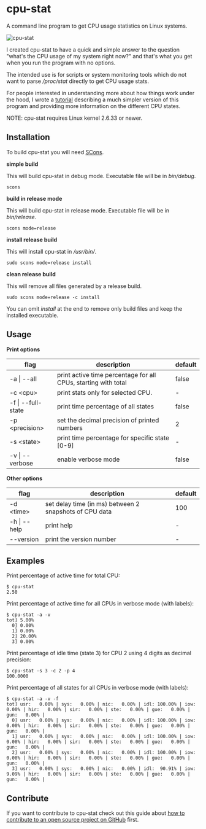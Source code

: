 # cpu-stat
A command line program to get CPU usage statistics on Linux systems.

![cpu-stat](https://github.com/vivaladav/cpu-stat/blob/master/data/imgs/CPU-STAT-logo-256.png?raw=true)

I created cpu-stat to have a quick and simple answer to the question "what's the CPU usage of my system right now?" and that's what you get when you run the program with no options.

The intended use is for scripts or system monitoring tools which do not want to parse */proc/stat* directly to get CPU usage stats.

For people interested in understanding more about how things work under the hood, I wrote a [tutorial](http://blog.davidecoppola.com/2016/12/cpp-program-to-get-cpu-usage-from-command-line-in-linux/) describing a much simpler version of this program and providing more information on the different CPU states.

NOTE: cpu-stat requires Linux kernel 2.6.33 or newer.

## Installation
To build cpu-stat you will need [SCons](http://scons.org/).

**simple build**

This will build cpu-stat in debug mode. Executable file will be in *bin/debug*.

`scons`

**build in release mode**

This will build cpu-stat in release mode. Executable file will be in *bin/release*.

`scons mode=release`

**install release build**

This will install cpu-stat in */usr/bin/*.

`sudo scons mode=release install`

**clean release build**

This will remove all files generated by a release build.

`sudo scons mode=release -c install`

You can omit *install* at the end to remove only build files and keep the installed executable.


## Usage

**Print options**

| flag | description | default |
| ---- | ------------| ------- |
| -a \| --all | print active time percentage for all CPUs, starting with total | false |
| -c \<cpu\> | print stats only for selected CPU. | - |
| -f \| --full-state | print time percentage of all states | false |
| -p \<precision\> | set the decimal precision of printed numbers  | 2 |
|  -s \<state\> |  print time percentage for specific state [0-9]  | - |
| -v \| --verbose | enable verbose mode | false |

**Other options**

| flag | description | default |
| ---- | ------------| ------- |
| -d \<time\> | set delay time (in ms) between 2 snapshots of CPU data  | 100 |
| -h \| --help  | print help  | - |
| --version |  print the version number  | - |

## Examples

Print percentage of active time for total CPU:
```
$ cpu-stat
2.50
```

Print percentage of active time for all CPUs in verbose mode (with labels):
```
$ cpu-stat -a -v
tot] 5.00%
  0] 0.00%
  1] 0.00%
  2] 20.00%
  3] 0.00%
```

Print percentage of idle time (state 3) for CPU 2 using 4 digits as decimal precision:
```
$ cpu-stat -s 3 -c 2 -p 4
100.0000
```

Print percentage of all states for all CPUs in verbose mode (with labels):
```
$ cpu-stat -a -v -f
tot] usr:   0.00% | sys:   0.00% | nic:   0.00% | idl: 100.00% | iow:   0.00% | hir:   0.00% | sir:   0.00% | ste:   0.00% | gue:   0.00% | gun:   0.00% | 
  0] usr:   0.00% | sys:   0.00% | nic:   0.00% | idl: 100.00% | iow:   0.00% | hir:   0.00% | sir:   0.00% | ste:   0.00% | gue:   0.00% | gun:   0.00% | 
  1] usr:   0.00% | sys:   0.00% | nic:   0.00% | idl: 100.00% | iow:   0.00% | hir:   0.00% | sir:   0.00% | ste:   0.00% | gue:   0.00% | gun:   0.00% | 
  2] usr:   0.00% | sys:   0.00% | nic:   0.00% | idl: 100.00% | iow:   0.00% | hir:   0.00% | sir:   0.00% | ste:   0.00% | gue:   0.00% | gun:   0.00% | 
  3] usr:   0.00% | sys:   0.00% | nic:   0.00% | idl:  90.91% | iow:   9.09% | hir:   0.00% | sir:   0.00% | ste:   0.00% | gue:   0.00% | gun:   0.00% |
```

## Contribute

If you want to contribute to cpu-stat check out this guide about [how to contribute to an open source project on GitHub](http://blog.davidecoppola.com/2016/11/howto-contribute-to-open-source-project-on-github/) first.
